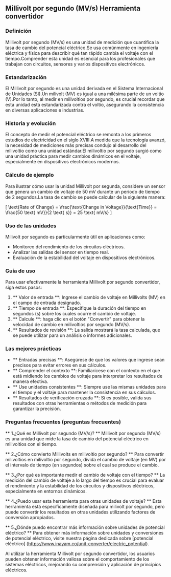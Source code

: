 ## Millivolt por segundo (MV/s) Herramienta convertidor

### Definición
Millivolt por segundo (MV/s) es una unidad de medición que cuantifica la tasa de cambio del potencial eléctrico.Se usa comúnmente en ingeniería eléctrica y física para describir qué tan rápido cambia el voltaje con el tiempo.Comprender esta unidad es esencial para los profesionales que trabajan con circuitos, sensores y varios dispositivos electrónicos.

### Estandarización
El Millivolt por segundo es una unidad derivada en el Sistema Internacional de Unidades (SI).Un milivolt (MV) es igual a una milésima parte de un voltio (V).Por lo tanto, al medir en milivoltios por segundo, es crucial recordar que esta unidad está estandarizada contra el voltio, asegurando la consistencia en diversas aplicaciones e industrias.

### Historia y evolución
El concepto de medir el potencial eléctrico se remonta a los primeros estudios de electricidad en el siglo XVIII.A medida que la tecnología avanzó, la necesidad de mediciones más precisas condujo al desarrollo del milivoltio como una unidad estándar.El milivoltio por segundo surgió como una unidad práctica para medir cambios dinámicos en el voltaje, especialmente en dispositivos electrónicos modernos.

### Cálculo de ejemplo
Para ilustrar cómo usar la unidad Millivolt por segunda, considere un sensor que genera un cambio de voltaje de 50 mV durante un período de tiempo de 2 segundos.La tasa de cambio se puede calcular de la siguiente manera:

\[ \text{Rate of Change} = \frac{\text{Change in Voltage}}{\text{Time}} = \frac{50 \text{ mV}}{2 \text{ s}} = 25 \text{ mV/s} \]

### Uso de las unidades
Milivolt por segundo es particularmente útil en aplicaciones como:
- Monitoreo del rendimiento de los circuitos eléctricos.
- Analizar las salidas del sensor en tiempo real.
- Evaluación de la estabilidad del voltaje en dispositivos electrónicos.

### Guía de uso
Para usar efectivamente la herramienta Millivolt por segundo convertidor, siga estos pasos:
1. ** Valor de entrada **: Ingrese el cambio de voltaje en Millivolts (MV) en el campo de entrada designado.
2. ** Tiempo de entrada **: Especifique la duración del tiempo en segundos (s) sobre los cuales ocurre el cambio de voltaje.
3. ** Calcule **: haga clic en el botón "Convertir" para obtener la velocidad de cambio en milivoltios por segundo (MV/s).
4. ** Resultados de revisión **: La salida mostrará la tasa calculada, que se puede utilizar para un análisis o informes adicionales.

### Las mejores prácticas
- ** Entradas precisas **: Asegúrese de que los valores que ingrese sean precisos para evitar errores en sus cálculos.
- ** Comprender el contexto **: Familiarícese con el contexto en el que está midiendo los cambios de voltaje para interpretar los resultados de manera efectiva.
- ** Use unidades consistentes **: Siempre use las mismas unidades para el tiempo y el voltaje para mantener la consistencia en sus cálculos.
- ** Resultados de verificación cruzada **: Si es posible, valida sus resultados con otras herramientas o métodos de medición para garantizar la precisión.

### Preguntas frecuentes (preguntas frecuentes)

** 1.¿Qué es Millivolt por segundo (MV/s)? **
Millivolt por segundo (MV/s) es una unidad que mide la tasa de cambio del potencial eléctrico en milivoltios con el tiempo.

** 2.¿Cómo convierto Millivolts en milivoltio por segundo? **
Para convertir milivoltios en milivoltio por segundo, divida el cambio de voltaje (en MV) por el intervalo de tiempo (en segundos) sobre el cual se produce el cambio.

** 3.¿Por qué es importante medir el cambio de voltaje con el tiempo? **
La medición del cambio de voltaje a lo largo del tiempo es crucial para evaluar el rendimiento y la estabilidad de los circuitos y dispositivos eléctricos, especialmente en entornos dinámicos.

** 4.¿Puedo usar esta herramienta para otras unidades de voltaje? **
Esta herramienta está específicamente diseñada para milivolt por segundo, pero puede convertir los resultados en otras unidades utilizando factores de conversión apropiados.

** 5.¿Dónde puedo encontrar más información sobre unidades de potencial eléctrico? **
Para obtener más información sobre unidades y conversiones de potencial eléctrico, visite nuestra página dedicada sobre [potencial eléctrico] (https://www.inayam.co/unit-converter/electric_potential).

Al utilizar la herramienta Millivolt por segundo convertidor, los usuarios pueden obtener información valiosa sobre el comportamiento de los sistemas eléctricos, mejorando su comprensión y aplicación de principios eléctricos.